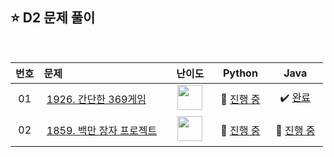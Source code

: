 ## ⭐️ D2 문제 풀이

<br>

| **번호** | **문제** | **난이도** | **Python** | **Java** |
|:--------:|:--------|:----------:|:----------:|:--------:|
| 01 | &nbsp;[1926. 간단한 369게임](https://swexpertacademy.com/main/code/problem/problemDetail.do?contestProbId=AV5PTeo6AHUDFAUq)&nbsp;&nbsp; | &nbsp;&nbsp;<img src="https://github.com/user-attachments/assets/6ab14f66-2602-424a-8ac7-8bda3d6b2bbe" width="40"/>&nbsp;&nbsp; | &nbsp;💬 [진행 중]()&nbsp; | &nbsp;✔️ [완료](https://github.com/yuuforest/Algorithm/blob/main/05%20SWEA/D2/Java/src/Prob1926.java)&nbsp; |
| 02 | &nbsp;[1859. 백만 장자 프로젝트](https://swexpertacademy.com/main/code/problem/problemDetail.do?contestProbId=AV5LrsUaDxcDFAXc)&nbsp;&nbsp; | &nbsp;&nbsp;<img src="https://github.com/user-attachments/assets/6ab14f66-2602-424a-8ac7-8bda3d6b2bbe" width="40"/>&nbsp;&nbsp; | &nbsp;💬 [진행 중]()&nbsp; | &nbsp;💬 [진행 중](https://github.com/yuuforest/Algorithm/blob/main/05%20SWEA/D2/Java/src/Prob1859.java)&nbsp; |





